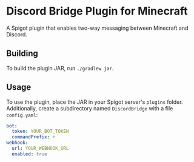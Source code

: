# Discord Bridge Plugin for Minecraft
A Spigot plugin that enables two-way messaging between Minecraft and Discord.

## Building
To build the plugin JAR, run `./gradlew jar`.

## Usage
To use the plugin, place the JAR in your Spigot server's `plugins` folder. Additionally, create a subdirectory named `DiscordBridge` with a file `config.yaml`:

```yaml
bot:
  token: YOUR_BOT_TOKEN
  commandPrefix: +
webhook:
  url: YOUR_WEBHOOK_URL
  enabled: true
```

